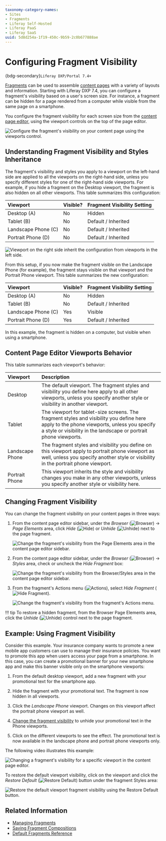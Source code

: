 ```yaml
---
taxonomy-category-names:
- Sites
- Fragments
- Liferay Self-Hosted
- Liferay PaaS
- Liferay SaaS
uuid: 5d8d254a-1f19-450c-9b59-2c0b677888ae
---
```


# Configuring Fragment Visibility

{bdg-secondary}`Liferay DXP/Portal 7.4+`

[Fragments](../using-fragments.md) can be used to assemble [content pages](../../using-content-pages.md) with a variety of layouts and information. Starting with Liferay DXP 7.4, you can configure a fragment's visibility based on a user's screen size. For instance, a fragment can be hidden for a page rendered from a computer while visible from the same page on a smartphone.

You configure the fragment visibility for each screen size from the [content page editor](../../using-content-pages/content-page-editor-ui-reference.md), using the viewport controls on the top of the page editor.

![Configure the fragment's visibility on your content page using the viewports control.](./configuring-fragment-visibility/images/01.png)

## Understanding Fragment Visibility and Styles Inheritance

The fragment's visibility and styles you apply to a viewport on the left-hand side are applied to all the viewports on the right-hand side, unless you specify different styles for one of the right-hand side viewports. For example, if you hide a fragment on the Desktop viewport, the fragment is also hidden on all other viewports. This table summarizes this configuration:

| Viewport            | Visible? | Fragment Visibility Setting |
| :------------------ | :------- | :-------------------------- |
| Desktop (A)         | No       | Hidden                      |
| Tablet (B)          | No       | Default / Inherited         |
| Landscape Phone (C) | No       | Default / Inherited         |
| Portrait Phone (D)  | No       | Default / Inherited         |

![Viewport on the right side inherit the configuration from viewports in the left side.](./configuring-fragment-visibility/images/02.png)

From this setup, if you now make the fragment visible on the Landscape Phone (for example), the fragment stays visible on that viewport and the Portrait Phone viewport. This table summarizes the new configuration:

| Viewport            | Visible? | Fragment Visibility Setting |
| :------------------ | :------- | :-------------------------- |
| Desktop (A)         | No       | Hidden                      |
| Tablet (B)          | No       | Default / Inherited         |
| Landscape Phone (C) | Yes      | Visible                     |
| Portrait Phone (D)  | Yes      | Default / Inherited         |

In this example, the fragment is hidden on a computer, but visible when using a smartphone.

## Content Page Editor Viewports Behavior

This table summarizes each viewport's behavior:

| Viewport        | Description                                                                                                                                                                                                   |
| :-------------- | :------------------------------------------------------------------------------------------------------------------------------------------------------------------------------------------------------------ |
| Desktop         | The default viewport. The fragment styles and visibility you define here apply to all other viewports, unless you specify another style or visibility in another viewport.                                    |
| Tablet          | The viewport for tablet-size screens. The fragment styles and visibility you define here apply to the phone viewports, unless you specify a style or visibility in the landscape or portrait phone viewports. |
| Landscape Phone | The fragment styles and visibility you define on this viewport apply to portrait phone viewport as well, unless you specify another style or visibility in the portrait phone viewport.                       |
| Portrait Phone  | This viewport inherits the style and visibility changes you make in any other viewports, unless you specify another style or visibility here.                                                                 |

## Changing Fragment Visibility

You can change the fragment visibility on your content pages in three ways:

1. From the content page editor sidebar, under the *Browser* (![Browser](../../../../images/icon-browser.png)) &rarr; *Page Elements* area, click *Hide* (![Hide](../../../../images/icon-hide.png)) or *Unhide* (![Unhide](../../../../images/icon-preview.png)) next to the page fragment.

   ![Change the fragment's visibility from the Page Elements area in the content page editor sidebar.](./configuring-fragment-visibility/images/03.gif)

1. From the content page editor sidebar, under the *Browser* (![Browser](../../../../images/icon-browser.png)) &rarr; *Styles* area, check or uncheck the *Hide Fragment* box:

   ![Change the fragment's visibility from the Browser/Styles area in the content page editor sidebar.](./configuring-fragment-visibility/images/04.gif)

1. From the fragment's Actions menu (![Actions](../../../../images/icon-widget-options.png)), select *Hide Fragment* (![Hide Fragment](../../../../images/icon-hide.png)).

   ![Change the fragment's visibility from the fragment's Actions menu.](./configuring-fragment-visibility/images/05.gif)

!!! tip
    To restore a hidden fragment, from the Browser Page Elements area, click the *Unhide* (![Unhide](../../../../images/icon-preview.png)) control next to the page fragment.

## Example: Using Fragment Visibility

Consider this example. Your insurance company wants to promote a new mobile app customers can use to manage their insurance policies. You want to promote this app when users access your page from a smartphone. In this case, you can create a promotional banner for your new smartphone app and make this banner visible only on the smartphone viewports:

1. From the default desktop viewport, add a new fragment with your promotional text for the smartphone app.

1. Hide the fragment with your promotional text. The fragment is now hidden in all viewports.

1. Click the *Landscape Phone* viewport. Changes on this viewport affect the portrait phone viewport as well.

1. [Change the fragment visibility](#changing-fragment-visibility) to unhide your promotional text in the Phone viewports.

1. Click on the different viewports to see the effect. The promotional text is now available in the landscape phone and portrait phone viewports only.

The following video illustrates this example:

![Changing a fragment's visibility for a specific viewport in the content page editor.](./configuring-fragment-visibility/images/06.gif)

To restore the default viewport visibility, click on the viewport and click the *Restore Default* (![Restore Default](../../../../images/icon-restore.png)) button under the fragment Styles area:

![Restore the default viewport fragment visibility using the Restore Default button.](./configuring-fragment-visibility/images/07.png)

## Related Information

- [Managing Fragments](./managing-fragments.md)
- [Saving Fragment Compositions](../using-fragments/saving-fragment-compositions.md)
- [Default Fragments Reference](../using-fragments/default-fragments-reference.md)

